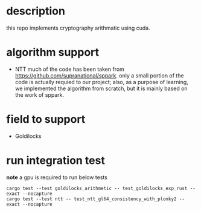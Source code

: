 # description

this repo implements cryptography arithmatic using cuda.

# algorithm support
- NTT
much of the code has been taken from https://github.com/supranational/sppark. only a small portion of the code is actually requied to our project; also, as a purpose of learning, we implemented the algorithm from scratch, but it is mainly based on the work of sppark.

# field to support
- Goldilocks

# run integration test
**note** a gpu is required to run below tests
```
cargo test --test goldilocks_arithmetic -- test_goldilocks_exp_rust --exact --nocapture
cargo test --test ntt -- test_ntt_gl64_consistency_with_plonky2 --exact --nocapture
```